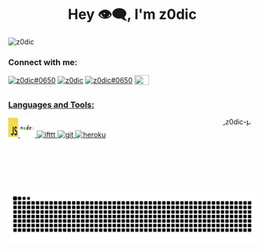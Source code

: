 <h1 align="center">Hey 👁️‍🗨️, I'm z0dic</h1>
<p align="left"> <img src="https://komarev.com/ghpvc/?username=z0dic&label=Profile%20views&color=0e75b6&style=flat" alt="z0dic" /> </p>
<h3 align="left">Connect with me:</h3>
<p align="left">
<a href="https://discord.com/users/302337999088254988" target="blank"><img align="center" src="https://raw.githubusercontent.com/rahuldkjain/github-profile-readme-generator/master/src/images/icons/Social/discord.svg" alt="z0dic#0650" height="20" width="30" /></a>
<a href="https://stackoverflow.com/users/18588120/z0dic" target="blank"><img align="center" src="https://raw.githubusercontent.com/rahuldkjain/github-profile-readme-generator/master/src/images/icons/Social/stack-overflow.svg" alt="z0dic" height="20" width="30" /></a>
<a href="https://steamcommunity.com/id/z0dic" target="blank"><img align="center" src="https://img.shields.io/badge/Steam-000000?style=for-the-badge&logo=steam&logoColor=white" alt="z0dic#0650" height="20" width="30" /></a>
<a href="https://www.twitch.tv/z0dic" target="_blank"><img align="center" src="https://img.shields.io/badge/Twitch-9146FF?style=for-the-badge&logo=twitch&logoColor=white" height="20" width="30">
</div>
  
  ##

<h3 align="left">Languages and Tools:</h3>
<p align="left"> <a href="https://developer.mozilla.org/en-US/docs/Web/JavaScript" target="_blank" rel="noreferrer"> <img src="https://raw.githubusercontent.com/devicons/devicon/master/icons/javascript/javascript-original.svg" alt="javascript" width="20" height="40"/> </a>
<a href="https://nodejs.org" target="_blank" rel="noreferrer"> <img src="https://raw.githubusercontent.com/devicons/devicon/master/icons/nodejs/nodejs-original-wordmark.svg" alt="nodejs" width="30" height="40"/> </a>
<a href="https://ifttt.com/" target="_blank" rel="noreferrer"> <img src="https://www.vectorlogo.zone/logos/ifttt/ifttt-ar21.svg" alt="ifttt" width="40" height="40"/> </a>
<a href="https://git-scm.com/" target="_blank" rel="noreferrer"> <img src="https://www.vectorlogo.zone/logos/git-scm/git-scm-icon.svg" alt="git" width="20" height="40"/> </a> <a href="https://heroku.com" target="_blank" rel="noreferrer"> <img src="https://www.vectorlogo.zone/logos/heroku/heroku-icon.svg" alt="heroku" width="20" height="30"/> </a> 
 <img align="right" alt="z0dic-pic" height="150" style="border-radius:50px;" src="https://media.discordapp.net/attachments/798593475498213376/957264439046975579/19ad4278-5eb8-48a8-a9b6-d3ab3b86acb3.jpeg?width=676&height=676"> </a>
 
 ![Snake ani](https://github.com/z0dic/z0dic/blob/output/github-contribution-grid-snake.svg) 
